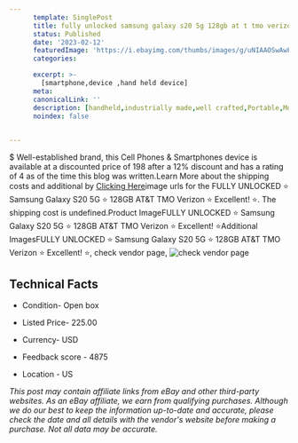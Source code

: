 ```yaml
---
      template: SinglePost
      title: fully unlocked samsung galaxy s20 5g 128gb at t tmo verizon excellent 
      status: Published
      date: '2023-02-12'
      featuredImage: 'https://i.ebayimg.com/thumbs/images/g/uNIAAOSwAwFj2uaN/s-l225.jpg'
      categories: 

      excerpt: >-
        [smartphone,device ,hand held device]
      meta:
      canonicalLink: ''
      description: [handheld,industrially made,well crafted,Portable,Mobile,Compact,Convenient,Lightweight,Maneuverable,Man-portable,Miniature,Carriable,Hand-held,Light,Holdable,Transportable,Mobile device,Pocket-sized,On-the-go,Wireless,Cordless,Compact size,Convenient size, smartphone,device ,hand held device]
      noindex: false

        
---
```

$
    Well-established brand, this Cell Phones & Smartphones device is available at a discounted price of 198 after a 12% discount and has a rating of 4 as of the time this blog was written.Learn More about the shipping costs and additional by [Clicking Here](https://www.ebay.com/itm/224802223259?hash=item345741b49b%3Ag%3AuNIAAOSwAwFj2uaN&amdata=enc%3AAQAHAAAA4HfsoK1qUwXWchWIEIt1w%2Fsd7qbimfc%2BTSJXjkOVr9%2BjF463oVC8btshBLN6mW%2BRovHBIJQPT%2FGF965m2RS9qCwm2CyJLwfrXymqEOK95%2FBbapZ5lFt0rYDn%2BsmbJ0e105%2FrhOkZbzrvaZCQXjavoR30vZ7Ca%2BZQYiRHeaU0fvoRVMUk892AQwy2RUtpmsdR%2B4uk8UdYlZB7JbHEXyb3GU0mMxkLCLdOMvZDlQKQneIHsuuCPBwGVHCnvPM8MIDGypUkqPgODuXCM8rY%2BpTv2dX5ifWYAtwPiRQebAl9tmrJ&mkevt=1&mkcid=1&mkrid=711-53200-19255-0&campid=%253CePNCampaignId%253E&customid=%253CreferenceId%253E&toolid=10049)image urls for the FULLY UNLOCKED ⭐ Samsung Galaxy S20 5G ⭐ 128GB AT&T TMO Verizon ⭐ Excellent! ⭐. The shipping cost is undefined.Product ImageFULLY UNLOCKED ⭐ Samsung Galaxy S20 5G ⭐ 128GB AT&T TMO Verizon ⭐ Excellent! ⭐Additional ImagesFULLY UNLOCKED ⭐ Samsung Galaxy S20 5G ⭐ 128GB AT&T TMO Verizon ⭐ Excellent! ⭐, check vendor page, ![check vendor page](https://origin-galleryplus.ebayimg.com/ws/web/224802223259_2_0_1/225x225.jpg,https://origin-galleryplus.ebayimg.com/ws/web/224802223259_3_0_1/225x225.jpg,https://origin-galleryplus.ebayimg.com/ws/web/224802223259_4_0_1/225x225.jpg)
    
    

 ## Technical Facts 



     
      

 - Condition- Open box 


      

 - Listed Price- 225.00 


      

 - Currency- USD 


      

 - Feedback score - 4875 


      

 - Location - US 


      
      

 *_This post may contain affiliate links from eBay and other third-party websites. As an eBay affiliate, we earn from qualifying purchases. Although we do our best to keep the information up-to-date and accurate, please check the date and all details with the vendor's website before making a purchase. Not all data may be accurate._*



    
    
    
    
    